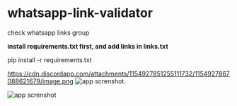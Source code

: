# whatsapp-link-validator
check whatsapp links group

**install requirements.txt first, and add links in links.txt**

pip install -r requirements.txt


https://cdn.discordapp.com/attachments/1154927851255111732/1154927867088621679/image.png
![app screnshot](https://cdn.discordapp.com/attachments/1154927851255111732/1154927867088621679/image.png).



![app screnshot](https://img001.prntscr.com/file/img001/5V2_JZHLRdKE-d6iEJYpOA.png)
